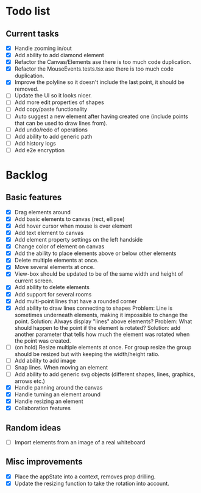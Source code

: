 # Todo list

## Current tasks

- [x] Handle zooming in/out
- [x] Add ability to add diamond element
- [x] Refactor the Canvas/Elements ase there is too much code duplication.
- [x] Refactor the MouseEvents.tests.tsx ase there is too much code duplication.
- [x] Improve the polyline so it doesn't include the last point, it should be removed.
- [ ] Update the UI so it looks nicer.
- [ ] Add more edit properties of shapes
- [ ] Add copy/paste functionality
- [ ] Auto suggest a new element after having created one (include points that can be used to draw lines from).
- [ ] Add undo/redo of operations
- [ ] Add ability to add generic path
- [ ] Add history logs
- [ ] Add e2e encryption

# Backlog

## Basic features

- [x] Drag elements around
- [x] Add basic elements to canvas (rect, ellipse)
- [x] Add hover cursor when mouse is over element
- [x] Add text element to canvas
- [x] Add element property settings on the left handside
- [x] Change color of element on canvas
- [x] Add the ability to place elements above or below other elements
- [x] Delete multiple elements at once.
- [x] Move several elements at once.
- [x] View-box should be updated to be of the same width and height of current screen.
- [x] Add ability to delete elements
- [x] Add support for several rooms
- [x] Add multi-point lines that have a rounded corner
- [x] Add ability to draw lines connecting to shapes
      Problem: Line is sometimes underneath elements, making it impossible to change the point.
      Solution: Always display "lines" above elements?
      Problem: What should happen to the point if the element is rotated?
      Solution: add another parameter that tells how much the element was rotated when the point was created.
- [ ] (on hold) Resize multiple elements at once.
      For group resize the group should be resized but with keeping the width/height ratio.
- [ ] Add ability to add image
- [ ] Snap lines. When moving an element
- [ ] Add ability to add generic svg objects (different shapes, lines, graphics, arrows etc.)
- [x] Handle panning around the canvas
- [x] Handle turning an element around
- [x] Handle resizing an element
- [x] Collaboration features

## Random ideas

- [ ] Import elements from an image of a real whiteboard

## Misc improvements

- [x] Place the appState into a context, removes prop drilling.
- [x] Update the resizing function to take the rotation into account.
